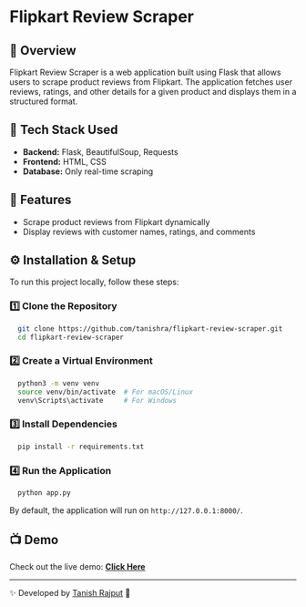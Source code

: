 # Flipkart Review Scraper

## 📌 Overview
Flipkart Review Scraper is a web application built using Flask that allows users to scrape product reviews from Flipkart.
The application fetches user reviews, ratings, and other details for a given product and displays them in a structured format.

## 🚀 Tech Stack Used
- **Backend:** Flask, BeautifulSoup, Requests
- **Frontend:** HTML, CSS
- **Database:** Only real-time scraping

## 🎯 Features
- Scrape product reviews from Flipkart dynamically
- Display reviews with customer names, ratings, and comments

## ⚙️ Installation & Setup
To run this project locally, follow these steps:

### 1️⃣ Clone the Repository
```bash
  git clone https://github.com/tanishra/flipkart-review-scraper.git
  cd flipkart-review-scraper
```

### 2️⃣ Create a Virtual Environment
```bash
  python3 -m venv venv
  source venv/bin/activate  # For macOS/Linux
  venv\Scripts\activate     # For Windows
```

### 3️⃣ Install Dependencies
```bash
  pip install -r requirements.txt
```

### 4️⃣ Run the Application
```bash
  python app.py
```
By default, the application will run on `http://127.0.0.1:8000/`.

## 📺 Demo
Check out the live demo: **[Click Here](https://flipkart-review-scraper-qly5.onrender.com)**

---
✨ Developed by [Tanish Rajput](https://github.com/tanishra) 🚀

